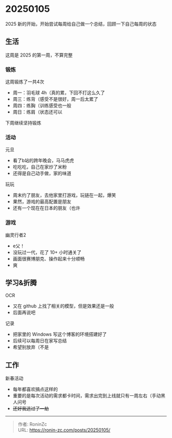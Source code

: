 # 20250105


2025 新的开始，开始尝试每周给自己做一个总结，回顾一下自己每周的状态

## 生活

这周是 2025 的第一周，不算完整

### 锻炼

这周锻炼了一共4次

* 周一：羽毛球 4h（真的累，下回不打这么久了
* 周三：练背（感受不是很好，周一后太累了
* 周四：练胸（训练感受也一般
* 周日：练肩（状态还可以

下周继续坚持锻炼

### 活动

元旦

* 看了b站的跨年晚会，马马虎虎
* 吃吃吃，自己在家炒了米粉
* 还得是自己动手做，家的味道

玩玩

* 周末约了朋友，去他家里打游戏，玩链在一起，爆笑
* 果然，游戏的最高配置是朋友
* 还有一个现在在日本的朋友（也许

### 游戏

幽灵行者2

* e父！
* 没玩过一代，花了 10&#43; 小时通关了
* 画面很赛博朋克、操作起来十分顺畅
* 爽

## 学习&amp;折腾

OCR

* 又在 github 上找了相关的模型，但是效果还是一般
* 后面再说吧

记录

* 把家里的 Windows 写这个博客的环境搭建好了
* 后续可以每周日在家写总结
* 希望别放弃（不是

## 工作

新春活动

* 每年都喜欢搞点这样的
* 重要的是每次活动的需求都卡时间，需求出完到上线就只有一周左右（手动黑人问号
* ~~还好我逃过了一劫~~


---

> 作者: RoninZc  
> URL: https://ronin-zc.com/posts/20250105/  

